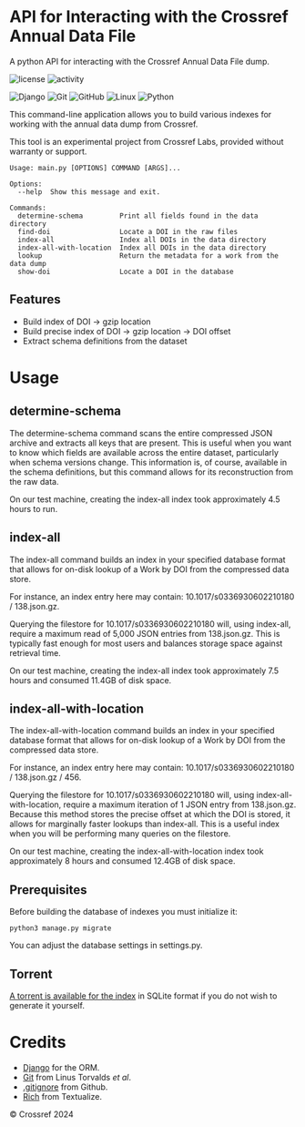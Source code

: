 # API for Interacting with the Crossref Annual Data File
A python API for interacting with the Crossref Annual Data File dump.

![license](https://img.shields.io/gitlab/license/crossref/labs/labs-data-file-api) ![activity](https://img.shields.io/gitlab/last-commit/crossref/labs/labs-data-file-api)

![Django](https://img.shields.io/badge/django-%23092E20.svg?style=for-the-badge&logo=django&logoColor=white) ![Git](https://img.shields.io/badge/git-%23F05033.svg?style=for-the-badge&logo=git&logoColor=white) ![GitHub](https://img.shields.io/badge/github-%23121011.svg?style=for-the-badge&logo=github&logoColor=white) ![Linux](https://img.shields.io/badge/Linux-FCC624?style=for-the-badge&logo=linux&logoColor=black) ![Python](https://img.shields.io/badge/python-3670A0?style=for-the-badge&logo=python&logoColor=ffdd54)

This command-line application allows you to build various indexes for working with the annual data dump from Crossref.

This tool is an experimental project from Crossref Labs, provided without warranty or support. 

    Usage: main.py [OPTIONS] COMMAND [ARGS]...

    Options:
      --help  Show this message and exit.
    
    Commands:
      determine-schema         Print all fields found in the data directory
      find-doi                 Locate a DOI in the raw files
      index-all                Index all DOIs in the data directory
      index-all-with-location  Index all DOIs in the data directory
      lookup                   Return the metadata for a work from the data dump
      show-doi                 Locate a DOI in the database



## Features
* Build index of DOI -> gzip location
* Build precise index of DOI -> gzip location -> DOI offset
* Extract schema definitions from the dataset

# Usage

## determine-schema
The determine-schema command scans the entire compressed JSON archive and extracts all keys that are present. This is useful when you want to know which fields are available across the entire dataset, particularly when schema versions change. This information is, of course, available in the schema definitions, but this command allows for its reconstruction from the raw data.

On our test machine, creating the index-all index took approximately 4.5 hours to run.

## index-all
The index-all command builds an index in your specified database format that allows for on-disk lookup of a Work by DOI from the compressed data store.

For instance, an index entry here may contain: 10.1017/s0336930602210180 / 138.json.gz.

Querying the filestore for 10.1017/s0336930602210180 will, using index-all, require a maximum read of 5,000 JSON entries from 138.json.gz. This is typically fast enough for most users and balances storage space against retrieval time.

On our test machine, creating the index-all index took approximately 7.5 hours and consumed 11.4GB of disk space.

## index-all-with-location
The index-all-with-location command builds an index in your specified database format that allows for on-disk lookup of a Work by DOI from the compressed data store.

For instance, an index entry here may contain: 10.1017/s0336930602210180 / 138.json.gz / 456.

Querying the filestore for 10.1017/s0336930602210180 will, using index-all-with-location, require a maximum iteration of 1 JSON entry from 138.json.gz. Because this method stores the precise offset at which the DOI is stored, it allows for marginally faster lookups than index-all. This is a useful index when you will be performing many queries on the filestore.

On our test machine, creating the index-all-with-location index took approximately 8 hours and consumed 12.4GB of disk space.

## Prerequisites
Before building the database of indexes you must initialize it:

    python3 manage.py migrate

You can adjust the database settings in settings.py.

## Torrent

[A torrent is available for the index](https://academictorrents.com/details/674d3fbbca65c46c0ba52a65658aef0c8fc99e86) in SQLite format if you do not wish to generate it yourself.

# Credits
* [Django](https://www.djangoproject.com/) for the ORM.
* [Git](https://git-scm.com/) from Linus Torvalds _et al_.
* [.gitignore](https://github.com/github/gitignore) from Github.
* [Rich](https://github.com/Textualize/rich) from Textualize.

&copy; Crossref 2024